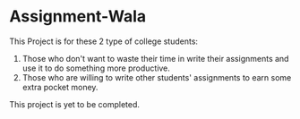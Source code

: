 # Assignment-Wala

This Project is for these 2 type of college students:
1) Those who don't want to waste their time in write their assignments and use it to do something more productive.
2) Those who are willing to write other students' assignments to earn some extra pocket money.

This project is yet to be completed.
